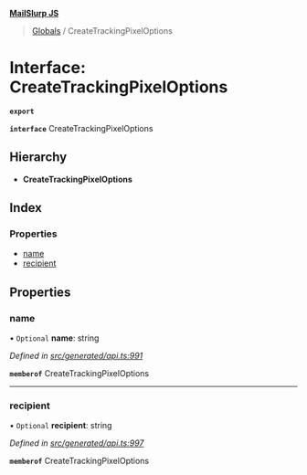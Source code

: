 **[MailSlurp JS](../README.md)**

> [Globals](../README.md) / CreateTrackingPixelOptions

# Interface: CreateTrackingPixelOptions

**`export`** 

**`interface`** CreateTrackingPixelOptions

## Hierarchy

* **CreateTrackingPixelOptions**

## Index

### Properties

* [name](createtrackingpixeloptions.md#name)
* [recipient](createtrackingpixeloptions.md#recipient)

## Properties

### name

• `Optional` **name**: string

*Defined in [src/generated/api.ts:991](https://github.com/mailslurp/mailslurp-client/blob/730b817/src/generated/api.ts#L991)*

**`memberof`** CreateTrackingPixelOptions

___

### recipient

• `Optional` **recipient**: string

*Defined in [src/generated/api.ts:997](https://github.com/mailslurp/mailslurp-client/blob/730b817/src/generated/api.ts#L997)*

**`memberof`** CreateTrackingPixelOptions
